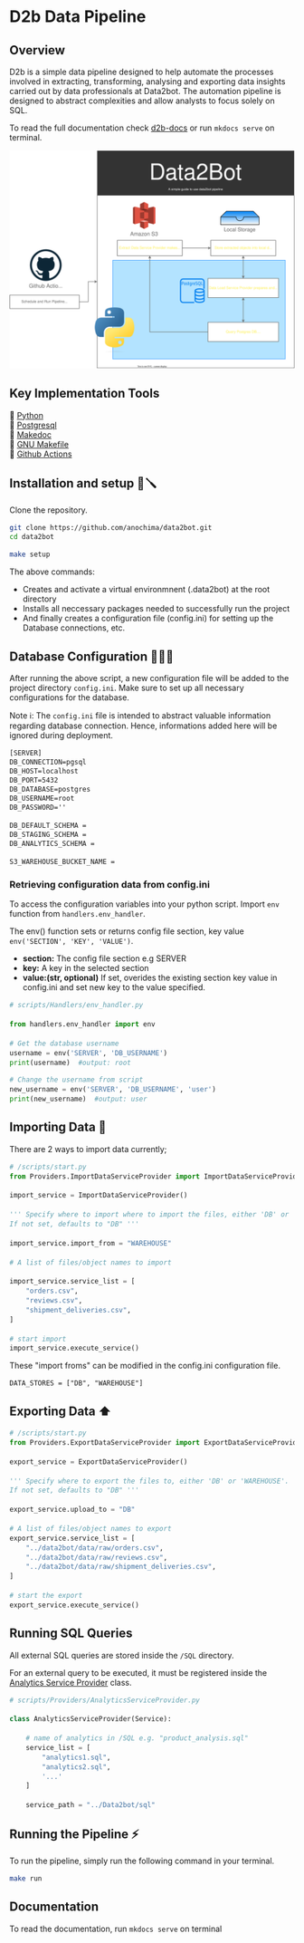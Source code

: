 # D2b Data Pipeline
## **Overview**
D2b is a simple data pipeline designed to help automate the processes involved in extracting, transforming, analysing and exporting data insights carried out by data professionals at Data2bot. The automation pipeline is designed to abstract complexities and allow analysts to focus solely on SQL.

To read the full documentation check <a href='https://anochima.github.io/d2b-docs/'>d2b-docs</a> or run `mkdocs serve` on terminal.

<img src='docs/assets/system.svg' alt='System flow'>

## Key Implementation Tools
🏁  <a href='https://python.org'> Python </a> <br>
🏁   <a href='https://www.postgresql.org'> Postgresql </a> <br>
🏁  <a href='https://squidfunk.github.io/mkdocs-material/getting-started/'> Makedoc </a><br>
🏁  <a href='https://www.gnu.org/software/make/manual/make.html'> GNU Makefile </a><br>
🏁  <a href='https://www.github.com'> Github Actions </a>

## Installation and setup 🔩🪛
Clone the repository.
```bash 
git clone https://github.com/anochima/data2bot.git
cd data2bot
```

```bash
make setup
```
The above commands: 

* Creates and activate a virtual environmnent (.data2bot) at the root directory
* Installs all neccessary packages needed to successfully run the project
* And finally creates a configuration file (config.ini) for setting up the Database connections, etc.

## **Database Configuration** 👨🏽‍💻
After running the above script, a new configuration file will be added to the project directory `config.ini`. Make sure to set up all necessary configurations for the database. 


Note ℹ️: The `config.ini` file is intended to abstract valuable information regarding database connection. 
Hence, informations added here will be ignored during deployment.


```MD
[SERVER]
DB_CONNECTION=pgsql
DB_HOST=localhost
DB_PORT=5432
DB_DATABASE=postgres
DB_USERNAME=root
DB_PASSWORD=''

DB_DEFAULT_SCHEMA =
DB_STAGING_SCHEMA =
DB_ANALYTICS_SCHEMA =  

S3_WAREHOUSE_BUCKET_NAME =

```
### Retrieving configuration data from config.ini
To access the configuration variables into your python script. Import `env` function from `handlers.env_handler`.

The env() function sets or returns config file section, key value `env('SECTION', 'KEY', 'VALUE')`.

* **section:** The config file section e.g SERVER
* **key:** A key in the selected section
* **value:(str, optional)** If set, overides the existing section key value in config.ini and set new key to the value specified.

```python
# scripts/Handlers/env_handler.py

from handlers.env_handler import env

# Get the database username
username = env('SERVER', 'DB_USERNAME')
print(username)  #output: root 
```
```python
# Change the username from script
new_username = env('SERVER', 'DB_USERNAME', 'user')
print(new_username)  #output: user

```
## Importing Data 🏬
There are 2 ways to import data currently;

```python
# /scripts/start.py
from Providers.ImportDataServiceProvider import ImportDataServiceProvider

import_service = ImportDataServiceProvider()

''' Specify where to import where to import the files, either 'DB' or 'WAREHOUSE'. 
If not set, defaults to "DB" '''

import_service.import_from = "WAREHOUSE"

# A list of files/object names to import

import_service.service_list = [
    "orders.csv",
    "reviews.csv",
    "shipment_deliveries.csv",
]

# start import
import_service.execute_service()
```

These "import froms" can be modified in the config.ini configuration file.
```
DATA_STORES = ["DB", "WAREHOUSE"]
```

## Exporting Data ⬆️

```python
# /scripts/start.py
from Providers.ExportDataServiceProvider import ExportDataServiceProvider

export_service = ExportDataServiceProvider()

''' Specify where to export the files to, either 'DB' or 'WAREHOUSE'. 
If not set, defaults to "DB" '''

export_service.upload_to = "DB"

# A list of files/object names to export
export_service.service_list = [
    "../data2bot/data/raw/orders.csv",
    "../data2bot/data/raw/reviews.csv",
    "../data2bot/data/raw/shipment_deliveries.csv",
]

# start the export
export_service.execute_service()

```

## Running SQL Queries
All external SQL queries are stored inside the `/SQL` directory.

For an external query to be executed, it must be registered inside the <a href="https://github.com/anochima/data2bot/blob/master/providers/AnalyticsServiceProvider.py" target='_blank'> Analytics Service Provider</a> class.

```python
# scripts/Providers/AnalyticsServiceProvider.py

class AnalyticsServiceProvider(Service):

    # name of analytics in /SQL e.g. "product_analysis.sql"
    service_list = [
        "analytics1.sql",
        "analytics2.sql",
        '...'
    ]

    service_path = "../Data2bot/sql"
```
## Running the Pipeline ⚡️
To run the pipeline, simply run the following command in your terminal.
```bash
make run
```

## Documentation
To read the documentation, run `mkdocs serve` on terminal